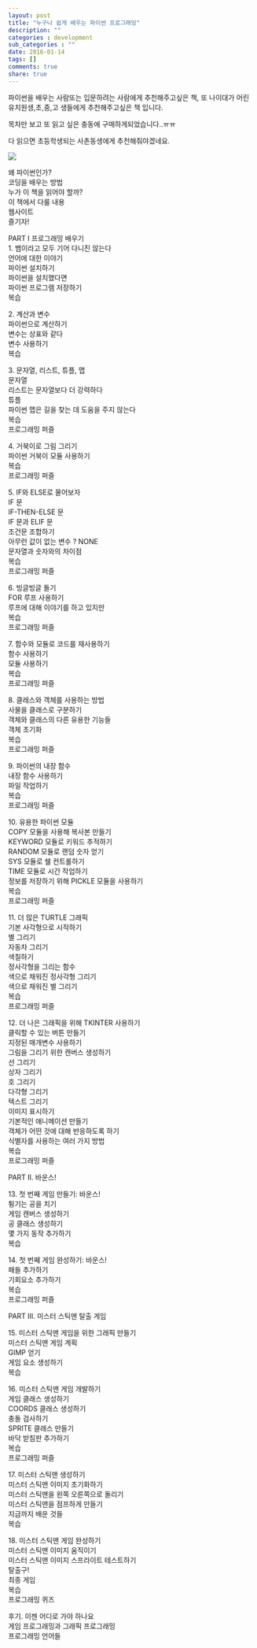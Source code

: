 ```yaml
---
layout: post
title: "누구나 쉽게 배우는 파이썬 프로그래밍"
description: ""
categories : development
sub_categories : ""
date: 2016-01-14
tags: []
comments: true
share: true
---
```


파이썬을 배우는 사람또는 입문하려는 사람에게 추천해주고싶은 책, 또 나이대가 어린 유치원생,초,중,고 생들에게 추천해주고싶은 책 입니다.

목차만 보고 또 읽고 싶은 충동에 구매하게되었습니다..ㅠㅠ

다 읽으면 초등학생되는 사촌동생에게 추천해줘야겠네요.

  

  

![](/assets/images/posts/488/213AAA375697640E0D9030.JPEG)

  

  

왜 파이썬인가?  
코딩을 배우는 방법  
누가 이 책을 읽어야 할까?  
이 책에서 다룰 내용  
웹사이트  
즐기자!  
  
PART I 프로그래밍 배우기  
1\. 뱀이라고 모두 기어 다니진 않는다  
언어에 대한 이야기  
파이썬 설치하기  
파이썬을 설치했다면  
파이썬 프로그램 저장하기  
복습  
  
2\. 계산과 변수  
파이썬으로 계산하기  
변수는 상표와 같다  
변수 사용하기  
복습  
  
3\. 문자열, 리스트, 튜플, 맵  
문자열  
리스트는 문자열보다 더 강력하다  
튜플  
파이썬 맵은 길을 찾는 데 도움을 주지 않는다  
복습  
프로그래밍 퍼즐  
  
4\. 거북이로 그림 그리기  
파이썬 거북이 모듈 사용하기  
복습  
프로그래밍 퍼즐  
  
5\. IF와 ELSE로 물어보자  
IF 문  
IF-THEN-ELSE 문  
IF 문과 ELIF 문  
조건문 조합하기  
아무런 값이 없는 변수 ? NONE  
문자열과 숫자와의 차이점  
복습  
프로그래밍 퍼즐  
  
6\. 빙글빙글 돌기  
FOR 루프 사용하기  
루프에 대해 이야기를 하고 있지만  
복습  
프로그래밍 퍼즐  
  
7\. 함수와 모듈로 코드를 재사용하기  
함수 사용하기  
모듈 사용하기  
복습  
프로그래밍 퍼즐  
  
8\. 클래스와 객체를 사용하는 방법  
사물을 클래스로 구분하기  
객체와 클래스의 다른 유용한 기능들  
객체 초기화  
복습  
프로그래밍 퍼즐  
  
9\. 파이썬의 내장 함수  
내장 함수 사용하기  
파일 작업하기  
복습  
프로그래밍 퍼즐  
  
10\. 유용한 파이썬 모듈  
COPY 모듈을 사용해 복사본 만들기  
KEYWORD 모듈로 키워드 추적하기  
RANDOM 모듈로 랜덤 숫자 얻기  
SYS 모듈로 쉘 컨트롤하기  
TIME 모듈로 시간 작업하기  
정보를 저장하기 위해 PICKLE 모듈을 사용하기  
복습  
프로그래밍 퍼즐  
  
11\. 더 많은 TURTLE 그래픽  
기본 사각형으로 시작하기  
별 그리기  
자동차 그리기  
색칠하기  
정사각형을 그리는 함수  
색으로 채워진 정사각형 그리기  
색으로 채워진 별 그리기  
복습  
프로그래밍 퍼즐  
  
12\. 더 나은 그래픽을 위해 TKINTER 사용하기  
클릭할 수 있는 버튼 만들기  
지정된 매개변수 사용하기  
그림을 그리기 위한 캔버스 생성하기  
선 그리기  
상자 그리기  
호 그리기  
다각형 그리기  
텍스트 그리기  
이미지 표시하기  
기본적인 애니메이션 만들기  
객체가 어떤 것에 대해 반응하도록 하기  
식별자를 사용하는 여러 가지 방법  
복습  
프로그래밍 퍼즐  
  
PART II. 바운스!  
  
13\. 첫 번째 게임 만들기: 바운스!  
튕기는 공을 치기  
게임 캔버스 생성하기  
공 클래스 생성하기  
몇 가지 동작 추가하기  
복습  
  
14\. 첫 번째 게임 완성하기: 바운스!  
패들 추가하기  
기회요소 추가하기  
복습  
프로그래밍 퍼즐  
  
PART III. 미스터 스틱맨 탈출 게임  
  
15\. 미스터 스틱맨 게임을 위한 그래픽 만들기  
미스터 스틱맨 게임 계획  
GIMP 얻기  
게임 요소 생성하기  
복습  
  
16\. 미스터 스틱맨 게임 개발하기  
게임 클래스 생성하기  
COORDS 클래스 생성하기  
충돌 검사하기  
SPRITE 클래스 만들기  
바닥 받침판 추가하기  
복습  
프로그래밍 퍼즐  
  
17\. 미스터 스틱맨 생성하기  
미스터 스틱맨 이미지 초기화하기  
미스터 스틱맨을 왼쪽 오른쪽으로 돌리기  
미스터 스틱맨을 점프하게 만들기  
지금까지 배운 것들  
복습  
  
18\. 미스터 스틱맨 게임 완성하기  
미스터 스틱맨 이미지 움직이기  
미스터 스틱맨 이미지 스프라이트 테스트하기  
탈출구!  
최종 게임  
복습  
프로그래밍 퀴즈  
  
후기. 이젠 어디로 가야 하나요  
게임 프로그래밍과 그래픽 프로그래밍  
프로그래밍 언어들  

